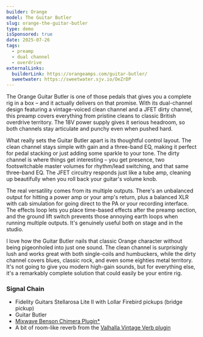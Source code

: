 ```yaml
---
builder: Orange
model: The Guitar Butler
slug: orange-the-guitar-butler
type: demo
isSponsored: true
date: 2025-07-26
tags:
  - preamp
  - dual channel
  - overdrive
externalLinks:
  builderLink: https://orangeamps.com/guitar-butler/
  sweetwater: https://sweetwater.sjv.io/OeZrDP
---
```


The Orange Guitar Butler is one of those pedals that gives you a complete rig in a box – and it actually delivers on that promise. With its dual-channel design featuring a vintage-voiced clean channel and a JFET dirty channel, this preamp covers everything from pristine cleans to classic British overdrive territory. The 18V power supply gives it serious headroom, so both channels stay articulate and punchy even when pushed hard.

What really sets the Guitar Butler apart is its thoughtful control layout. The clean channel stays simple with gain and a three-band EQ, making it perfect for pedal stacking or just adding some sparkle to your tone. The dirty channel is where things get interesting – you get presence, two footswitchable master volumes for rhythm/lead switching, and that same three-band EQ. The JFET circuitry responds just like a tube amp, cleaning up beautifully when you roll back your guitar's volume knob.

The real versatility comes from its multiple outputs. There's an unbalanced output for hitting a power amp or your amp's return, plus a balanced XLR with cab simulation for going direct to the PA or your recording interface. The effects loop lets you place time-based effects after the preamp section, and the ground lift switch prevents those annoying earth loops when running multiple outputs. It's genuinely useful both on stage and in the studio.

I love how the Guitar Butler nails that classic Orange character without being pigeonholed into just one sound. The clean channel is surprisingly lush and works great with both single-coils and humbuckers, while the dirty channel covers blues, classic rock, and even some eighties metal territory. It's not going to give you modern high-gain sounds, but for everything else, it's a remarkably complete solution that could easily be your entire rig.

### Signal Chain

- Fidelity Guitars Stellarosa Lite II with Lollar Firebird pickups (bridge pickup)
- Guitar Butler
- [Mixwave Benson Chimera Plugin*](https://sweetwater.sjv.io/B0N2PL)
- A bit of room-like reverb from the [Valhalla Vintage Verb plugin](https://valhalladsp.com/shop/reverb/valhalla-vintage-verb/)

